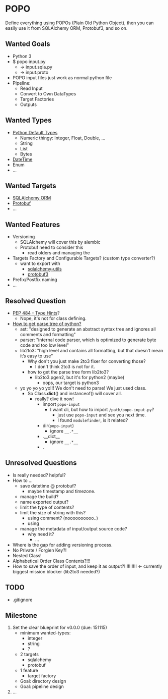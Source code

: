 <!--
.. link: https://google.com
.. date: 2015-12-12 15:01:03 UTC+09:00
-->

# POPO
Define everything using POPOs (Plain Old Python Object), then you can easily use it from SQLAlchemy ORM, Protobuf3, and so on.

## Wanted Goals
- Python 3
- $ popo input.py
	- -> input.sqla.py
	- -> input.proto
- POPO input files just work as normal python file
- Pipeline:
	- Read Input
	- Convert to Own DataTypes
	- Target Factories
	- Outputs

## Wanted Types
- [Python Default Types](https://docs.python.org/3/reference/datamodel.html#the-standard-type-hierarchy)
	- Numeric thingy: Integer, Float, Double, ...
	- String
	- List
	- Bytes
- [DateTime](https://docs.python.org/3.5/library/datetime.html#datetime.datetime.now)
- Enum
- ...

## Wanted Targets
- [SQLAlchemy ORM](http://www.sqlalchemy.org/)
- [Protobuf](https://developers.google.com/protocol-buffers/docs/proto3#scalar)
- ...

## Wanted Features
- Versioning
	- SQLAlchemy will cover this by alembic
	- Protobuf need to consider this
		- read olders and managing the 
- Targets Factory and Configurable Targets? (custom type converter?)
	- want to export with
		- [sqlalchemy-utils](https://github.com/kvesteri/sqlalchemy-utils)
		- [protobuf3](https://github.com/Pr0Ger/protobuf3)
- Prefix/Postfix naming
- ...

## Resolved Question
- [PEP 484 - Type Hints](https://www.python.org/dev/peps/pep-0484/)?
	- Nope, it's not for class defining.
- [How to get parse tree of python?](http://python3porting.com/fixers.html)
	- ast: "designed to generate an abstract syntax tree and ignores all comments and formatting"
	- parser: "internal code parser, which is optimized to generate byte code and too low level"
	- lib2to3: "high level and contains all formatting, but that doesn’t mean it’s easy to use"
		- Why don't you just make 2to3 fixer for converting those?
			- I don't think 2to3 is not for it.
		- how to get the parse tree form lib2to3?
			- lib2to3.pgen2, but it's for python2 (maybe)
				- oops, our target is python3
	- yo yo yo yo yo!!! We don't need to parse! We just used class.
		- So Class.__dict__() and instanceof() will cover all.
			- really? dive it now!
				- import `popo-input`
					- I want cli, but how to import `/path/popo-input.py`?
						- just use `popo-input` and see you next time.
						- I found `modulefinder`, is it related?
				- dir(`popo-input`)
					- ignore `__.*__`
				- .\_\_dict\_\_
					- ignore `__.*__`
				- .

## Unresolved Questions
- Is really needed? helpful?
- How to ...
	- save datetime @ protobuf?
		- maybe timestamp and timezone.
	- manage the build?
	- name exported output?
	- limit the type of contents?
	- limit the size of string with this?
		- using comment? (noooooooooo..)
		- using 
	- manage the metadata of input/output source code?
		- why need it?
			- ...
- Where is the gap for adding versioning process.
- No Private / Forgien Key?!
- Nested Class!
- Alphabetical Order Class Contents?!!!
- How to save the order of input, and keep it as output?!!!!!!!!!! <- currently biggest mission blocker (lib2to3 needed?)

## TODO
- .gitignore

## Milestone
1. Set the clear blueprint for v0.0.0 (due: 151115)
	- minimum wanted-types: 
		- integer
		- string
		- ?
	- 2 targets
		- sqlalchemy
		- protobuf
	- 1 feature
		- target factory
	- Goal: directory design
	- Goal: pipeline design
2. ...

